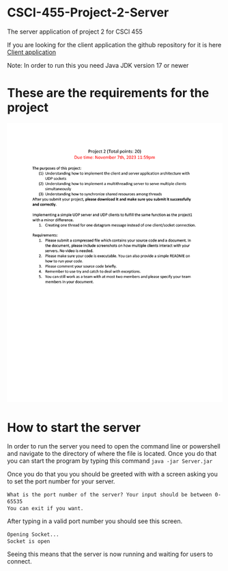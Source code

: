 # CSCI-455-Project-2-Server
The server application of project 2 for CSCI 455

If you are looking for the client application the github repository for it is here [Client application](https://github.com/brandon57/CSCI-455-Project-1-Client)

Note: In order to run this you need Java JDK version 17 or newer

# These are the requirements for the project
<p align="center">
  <img src="Documents/project2_2023_Fall.png" width="688" />
</p>

# How to start the server
In order to run the server you need to open the command line or powershell and navigate to the directory of where the file is located.
Once you do that you can start the program by typing this command `java -jar Server.jar`

Once you do that you you should be greeted with with a screen asking you to set the port number for your server.
```text
What is the port number of the server? Your input should be between 0-65535
You can exit if you want.
```
After typing in a valid port number you should see this screen.
```text
Opening Socket...
Socket is open
```
Seeing this means that the server is now running and waiting for users to connect.
